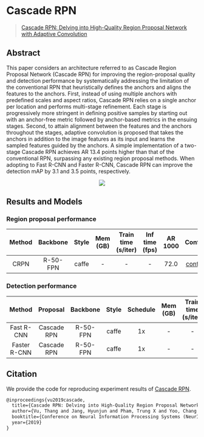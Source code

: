 # Cascade RPN

> [Cascade RPN: Delving into High-Quality Region Proposal Network with Adaptive Convolution](https://arxiv.org/abs/1909.06720)

<!-- [ALGORITHM] -->

## Abstract

This paper considers an architecture referred to as Cascade Region Proposal Network (Cascade RPN) for improving the region-proposal quality and detection performance by systematically addressing the limitation of the conventional RPN that heuristically defines the anchors and aligns the features to the anchors. First, instead of using multiple anchors with predefined scales and aspect ratios, Cascade RPN relies on a single anchor per location and performs multi-stage refinement. Each stage is progressively more stringent in defining positive samples by starting out with an anchor-free metric followed by anchor-based metrics in the ensuing stages. Second, to attain alignment between the features and the anchors throughout the stages, adaptive convolution is proposed that takes the anchors in addition to the image features as its input and learns the sampled features guided by the anchors. A simple implementation of a two-stage Cascade RPN achieves AR 13.4 points higher than that of the conventional RPN, surpassing any existing region proposal methods. When adopting to Fast R-CNN and Faster R-CNN, Cascade RPN can improve the detection mAP by 3.1 and 3.5 points, respectively.

<div align=center>
<img src="https://user-images.githubusercontent.com/40661020/143872368-1580193a-d19c-4723-a579-c7ed2d5da4d1.png"/>
</div>

## Results and Models

### Region proposal performance

| Method | Backbone | Style | Mem (GB) | Train time (s/iter) | Inf time (fps) | AR 1000 |                      Config                      |                                                                    Download                                                                    |
| :----: | :------: | :---: | :------: | :-----------------: | :------------: | :-----: | :----------------------------------------------: | :--------------------------------------------------------------------------------------------------------------------------------------------: |
|  CRPN  | R-50-FPN | caffe |    -     |          -          |       -        |  72.0   | [config](./cascade-rpn_r50-caffe_fpn_1x_coco.py) | [model](https://download.openmmlab.com/mmdetection/v2.0/cascade_rpn/crpn_r50_caffe_fpn_1x_coco/cascade_rpn_r50_caffe_fpn_1x_coco-7aa93cef.pth) |

### Detection performance

|    Method    |  Proposal   | Backbone | Style | Schedule | Mem (GB) | Train time (s/iter) | Inf time (fps) | box AP |                            Config                            |                                                                            Download                                                                             |
| :----------: | :---------: | :------: | :---: | :------: | :------: | :-----------------: | :------------: | :----: | :----------------------------------------------------------: | :-------------------------------------------------------------------------------------------------------------------------------------------------------------: |
|  Fast R-CNN  | Cascade RPN | R-50-FPN | caffe |    1x    |    -     |          -          |       -        |  39.9  |  [config](./cascade-rpn_fast-rcnn_r50-caffe_fpn_1x_coco.py)  |   [model](https://download.openmmlab.com/mmdetection/v2.0/cascade_rpn/crpn_fast_rcnn_r50_caffe_fpn_1x_coco/crpn_fast_rcnn_r50_caffe_fpn_1x_coco-cb486e66.pth)   |
| Faster R-CNN | Cascade RPN | R-50-FPN | caffe |    1x    |    -     |          -          |       -        |  40.4  | [config](./cascade-rpn_faster-rcnn_r50-caffe_fpn_1x_coco.py) | [model](https://download.openmmlab.com/mmdetection/v2.0/cascade_rpn/crpn_faster_rcnn_r50_caffe_fpn_1x_coco/crpn_faster_rcnn_r50_caffe_fpn_1x_coco-c8283cca.pth) |

## Citation

We provide the code for reproducing experiment results of [Cascade RPN](https://arxiv.org/abs/1909.06720).

```latex
@inproceedings{vu2019cascade,
  title={Cascade RPN: Delving into High-Quality Region Proposal Network with Adaptive Convolution},
  author={Vu, Thang and Jang, Hyunjun and Pham, Trung X and Yoo, Chang D},
  booktitle={Conference on Neural Information Processing Systems (NeurIPS)},
  year={2019}
}
```

